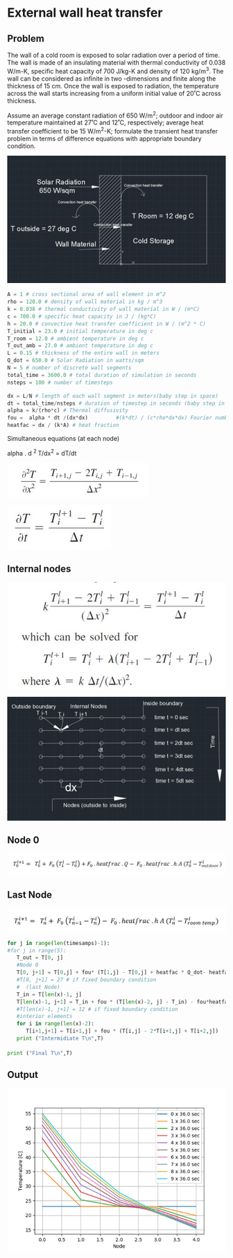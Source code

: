# External wall heat transfer

## Problem
The wall of a cold room is exposed to solar radiation over a period of time. The wall is made of an insulating material with thermal conductivity of 0.038 W/m-K, specific heat capacity of 700 J/kg-K and density of 120 kg/m<sup>3</sup>. The wall can be considered as infinite in two -dimensions and finite along the thickness of 15 cm. Once the wall is exposed to radiation, the temperature across the wall starts increasing from a uniform initial value of 20˚C across thickness. 

Assume an average constant radiation of 650 W/m<sup>2</sup>; outdoor and indoor air temperature maintained at 27˚C and 12˚C, respectively; average heat transfer coefficient to be 15 W/m<sup>2</sup>-K; formulate the transient heat transfer problem in terms of difference equations with appropriate boundary condition. 

![alt text](https://github.com/aviruch/1DHeatExplicit/blob/master/problem1.JPG "Node i")

```python
A = 1 # cross sectional area of wall element in m^2
rho = 120.0 # density of wall material in kg / m^3
k = 0.038 # thermal conductivity of wall material in W / (m*C)
c = 700.0 # specific heat capacity in J / (kg*C)
h = 20.0 # convective heat transfer coefficient in W / (m^2 * C)
T_initial = 23.0 # initial temperature in deg c
T_room = 12.0 # ambient temperature in deg c
T_out_amb = 27.0 # ambient temperature in deg c
L = 0.15 # thickness of the entire wall in meters
Q_dot = 650.0 # Solar Radiation in watts/sqm
N = 5 # number of discrete wall segments
total_time = 3600.0 # total duration of simulation in seconds
nsteps = 100 # number of timesteps
```


```python
dx = L/N # length of each wall segment in meters(baby step in space)
dt = total_time/nsteps # duration of timestep in seconds (baby step in time)
alpha = k/(rho*c) # Thermal diffusivity
fou =  alpha * dt /(dx*dx)         #(k*dt) / (c*rho*dx*dx) Fourier number 
heatfac = dx / (k*A) # heat fraction
```

Simultaneous equations (at each node)

```math

```
 alpha . d <sup>2 </sup>T/dx<sup>2</sup> = dT/dt 
 


![alt text](https://github.com/aviruch/1DHeatExplicit/blob/master/1.JPG "Node i")

![alt text](https://github.com/aviruch/1DHeatExplicit/blob/master/2.JPG "Node i")

## Internal nodes 
![alt text](https://github.com/aviruch/1DHeatExplicit/blob/master/3.JPG "Node i")

 ![alt text](https://github.com/aviruch/1DHeatExplicit/blob/master/nodes.JPG "Node i")
 
 ## Node 0 
 
![alt text](https://github.com/aviruch/1DHeatExplicit/blob/master/Node0.JPG "Node i")

## Last Node
![alt text](https://github.com/aviruch/1DHeatExplicit/blob/master/LastNode.JPG "Node i")
```python
for j in range(len(timesamps)-1):
#for j in range(5):
   T_out = T[0, j]
   #Node 0
   T[0, j+1] = T[0,j] + fou* (T[1,j] - T[0,j] + heatfac * Q_dot- heatfac*h*A*(T_out - T_out_amb))
   #T[0, j+1] = 27 # if fixed boundary condition
   #  (last Node)
   T_in = T[len(x)-1, j]
   T[len(x)-1, j+1] = T_in + fou * (T[len(x)-2, j] - T_in) - fou*heatfac*h*A*(T_in - T_room))
   #T[len(x)-1, j+1] = 12 # if fixed boundary condition
   #interior elements 
   for i in range(len(x)-2):
      T[i+1,j+1] = T[i+1,j] + fou * (T[i,j] - 2*T[i+1,j] + T[i+2,j])
   print ("Intermidiate T\n",T)   

print ("Final T\n",T)  

```

## Output 
![alt text](https://github.com/aviruch/1DHeatExplicit/blob/master/Figure_1.png "Node i")
